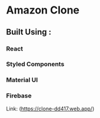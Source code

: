 # Amazon Clone
## Built Using :
  ### React
  ### Styled Components
  ### Material UI
  ### Firebase
 Link: (https://clone-dd417.web.app/)
